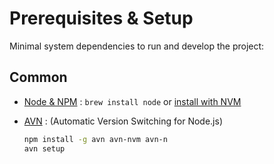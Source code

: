 # Prerequisites & Setup

Minimal system dependencies to run and develop the project:

## Common

- [Node & NPM](https://nodejs.org/en/) : `brew install node` or [install with NVM](https://github.com/creationix/nvm)
- [AVN](https://github.com/wbyoung/avn) : (Automatic Version Switching for Node.js)

  ```bash
  npm install -g avn avn-nvm avn-n
  avn setup
  ```
